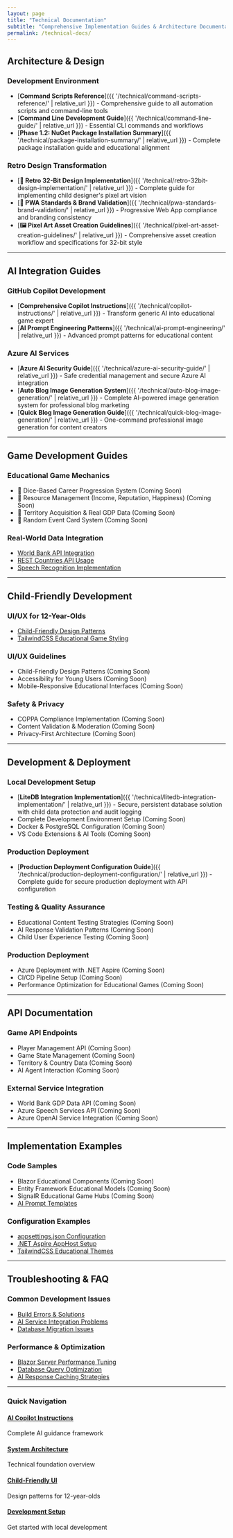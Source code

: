 ```yaml
---
layout: page
title: "Technical Documentation"
subtitle: "Comprehensive Implementation Guides & Architecture Documentation"
permalink: /technical-docs/
---
```


## Architecture & Design

### Development Environment

- [**Command Scripts Reference**]({{ '/technical/command-scripts-reference/' | relative_url }}) - Comprehensive guide to all automation scripts and command-line tools
- [**Command Line Development Guide**]({{ '/technical/command-line-guide/' | relative_url }}) - Essential CLI commands and workflows
- [**Phase 1.2: NuGet Package Installation Summary**]({{ '/technical/package-installation-summary/' | relative_url }}) - Complete package installation guide and educational alignment

### Retro Design Transformation

- [**🎨 Retro 32-Bit Design Implementation**]({{ '/technical/retro-32bit-design-implementation/' | relative_url }}) - Complete guide for implementing child designer's pixel art vision
- [**📱 PWA Standards & Brand Validation**]({{ '/technical/pwa-standards-brand-validation/' | relative_url }}) - Progressive Web App compliance and branding consistency
- [**🖼️ Pixel Art Asset Creation Guidelines**]({{ '/technical/pixel-art-asset-creation-guidelines/' | relative_url }}) - Comprehensive asset creation workflow and specifications for 32-bit style

---

## AI Integration Guides

### GitHub Copilot Development

- [**Comprehensive Copilot Instructions**]({{ '/technical/copilot-instructions/' | relative_url }}) - Transform generic AI into educational game expert
- [**AI Prompt Engineering Patterns**]({{ '/technical/ai-prompt-engineering/' | relative_url }}) - Advanced prompt patterns for educational content

### Azure AI Services

- [**Azure AI Security Guide**]({{ '/technical/azure-ai-security-guide/' | relative_url }}) - Safe credential management and secure Azure AI integration
- [**Auto Blog Image Generation System**]({{ '/technical/auto-blog-image-generation/' | relative_url }}) - Complete AI-powered image generation system for professional blog marketing
- [**Quick Blog Image Generation Guide**]({{ '/technical/quick-blog-image-generation/' | relative_url }}) - One-command professional image generation for content creators

---

## Game Development Guides

### Educational Game Mechanics

- 🚧 Dice-Based Career Progression System (Coming Soon)
- 🚧 Resource Management (Income, Reputation, Happiness) (Coming Soon)
- 🚧 Territory Acquisition & Real GDP Data (Coming Soon)
- 🚧 Random Event Card System (Coming Soon)

### Real-World Data Integration

- [World Bank API Integration](/technical/world-bank-api/)
- [REST Countries API Usage](/technical/countries-api/)
- [Speech Recognition Implementation](/technical/speech-recognition/)

---

## Child-Friendly Development

### UI/UX for 12-Year-Olds

- [Child-Friendly Design Patterns](/technical/child-ui-patterns/)
- [TailwindCSS Educational Game Styling](/technical/tailwind-educational/)

### UI/UX Guidelines

- Child-Friendly Design Patterns (Coming Soon)
- Accessibility for Young Users (Coming Soon)
- Mobile-Responsive Educational Interfaces (Coming Soon)

### Safety & Privacy

- COPPA Compliance Implementation (Coming Soon)
- Content Validation & Moderation (Coming Soon)
- Privacy-First Architecture (Coming Soon)

---

## Development & Deployment

### Local Development Setup

- [**LiteDB Integration Implementation**]({{ '/technical/litedb-integration-implementation/' | relative_url }}) - Secure, persistent database solution with child data protection and audit logging
- Complete Development Environment Setup (Coming Soon)
- Docker & PostgreSQL Configuration (Coming Soon)
- VS Code Extensions & AI Tools (Coming Soon)

### Production Deployment

- [**Production Deployment Configuration Guide**]({{ '/technical/production-deployment-configuration/' | relative_url }}) - Complete guide for secure production deployment with API configuration

### Testing & Quality Assurance

- Educational Content Testing Strategies (Coming Soon)
- AI Response Validation Patterns (Coming Soon)
- Child User Experience Testing (Coming Soon)

### Production Deployment

- Azure Deployment with .NET Aspire (Coming Soon)
- CI/CD Pipeline Setup (Coming Soon)
- Performance Optimization for Educational Games (Coming Soon)

---

## API Documentation

### Game API Endpoints

- Player Management API (Coming Soon)
- Game State Management (Coming Soon)
- Territory & Country Data (Coming Soon)
- AI Agent Interaction (Coming Soon)

### External Service Integration

- World Bank GDP Data API (Coming Soon)
- Azure Speech Services API (Coming Soon)
- Azure OpenAI Service Integration (Coming Soon)

---

## Implementation Examples

### Code Samples

- Blazor Educational Components (Coming Soon)
- Entity Framework Educational Models (Coming Soon)
- SignalR Educational Game Hubs (Coming Soon)
- [AI Prompt Templates](/technical/prompt-templates/)

### Configuration Examples

- [appsettings.json Configuration](/technical/configuration-examples/)
- [.NET Aspire AppHost Setup](/technical/aspire-examples/)
- [TailwindCSS Educational Themes](/technical/tailwind-examples/)

---

## Troubleshooting & FAQ

### Common Development Issues

- [Build Errors & Solutions](/technical/troubleshooting-build/)
- [AI Service Integration Problems](/technical/troubleshooting-ai/)
- [Database Migration Issues](/technical/troubleshooting-database/)

### Performance & Optimization

- [Blazor Server Performance Tuning](/technical/blazor-performance/)
- [Database Query Optimization](/technical/database-performance/)
- [AI Response Caching Strategies](/technical/ai-caching/)

---

<div class="documentation-navigation">
  <h3>Quick Navigation</h3>
  <div class="nav-grid">
    <div class="nav-item">
      <h4><a href="/technical/copilot-instructions/">AI Copilot Instructions</a></h4>
      <p>Complete AI guidance framework</p>
    </div>
    <div class="nav-item">
      <h4><a href="/technical/system-architecture/">System Architecture</a></h4>
      <p>Technical foundation overview</p>
    </div>
    <div class="nav-item">
      <h4><a href="/technical/child-ui-patterns/">Child-Friendly UI</a></h4>
      <p>Design patterns for 12-year-olds</p>
    </div>
    <div class="nav-item">
      <h4><a href="/technical/development-setup/">Development Setup</a></h4>
      <p>Get started with local development</p>
    </div>
  </div>
</div>
